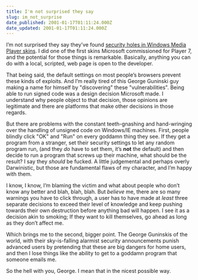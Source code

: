 ```yaml
---
title: I'm not surprised they say
slug: im_not_surprise
date_published: 2001-01-17T01:11:24.000Z
date_updated: 2001-01-17T01:11:24.000Z
---
```


I’m not surprised they say they’ve found [security holes in Windows Media Player skins](http://news.cnet.com/news/0-1005-200-4499270.html?tag=st.ne.ron.lthd). I did one of the first skins Microsoft commissioned for Player 7, and the potential for those things is remarkable. Basically, anything you can do with a local, scripted, web page is open to the developer.

That being said, the default settings on most people’s browsers prevent these kinds of exploits. And I’m really tired of this George Guninski guy making a name for himself by "discovering" these "vulnerabilities". Being able to run signed code was a design decision Microsoft made. I understand why people object to that decision, those opinions are legitimate and there are platforms that make other decisions in those regards.

But there are problems with the constant teeth-gnashing and hand-wringing over the handling of unsigned code on Windows/IE machines. First, people blindly click "OK" and "Run" on every goddamn thing they see. If they get a program from a stranger, set their security settings to let any random program run, (and they *do* have to set them, it’s **not** the default) and then decide to run a program that screws up their machine, what should be the result? I say they *should* be fucked. A little judgemental and perhaps overly Darwinistic, but those are fundamental flaws of my character, and I’m happy with them.

I know, I know, I’m blaming the victim and what about people who don’t know any better and blah, blah, blah. But *believe* me, there are so many warnings you have to click through, a user has to have made at *least* three separate decisions to exceed their level of knowledge and keep pushing towards their own destruction before anything bad will happen. I see it as a decision akin to smoking; If they want to kill themselves, go ahead as long as they don’t affect me.

Which brings me to the second, bigger point. The George Guninskis of the world, with their sky-is-falling alarmist security announcements punish advanced users by pretending that these are big dangers for home users, and then I lose things like the ability to get to a goddamn program that someone emails me.

So the hell with you, George. I mean that in the nicest possible way.
